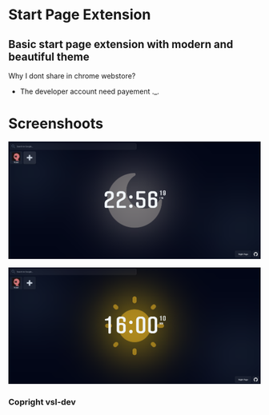 # Start Page Extension

## Basic start page extension with modern and beautiful theme

Why I dont share in chrome webstore?

- The developer account need payement .\_.

# Screenshoots

![Alt text](/resources/screenshoots/ss1.png)

![Alt text](/resources/screenshoots/ss2.png)

### Copright vsl-dev